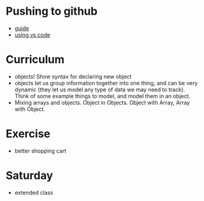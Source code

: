 # Pushing to github

- [guide](https://docs.github.com/en/desktop/installing-and-configuring-github-desktop/overview/creating-your-first-repository-using-github-desktop)
- [using vs code](https://docs.microsoft.com/en-us/azure/developer/javascript/how-to/with-visual-studio-code/clone-github-repository?tabs=create-repo-command-palette%2Cinitialize-repo-activity-bar%2Ccreate-branch-command-palette%2Ccommit-changes-command-palette%2Cpush-command-palette)

# Curriculum

- objects! Show syntax for declaring new object
- objects let us group information together into one thing, and can be very dynamic (they let us model any type of data we may need to track). Think of some example things to model, and model them in an object.
- Mixing arrays and objects. Object in Objects. Object with Array, Array with Object.

# Exercise

- better shopping cart 

# Saturday

- extended class